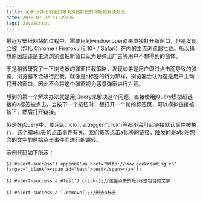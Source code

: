 ```yaml
---
title: 关于js弹出新窗口被浏览器拦截的问题和解决办法
date: 2018-07-22 11:29:26
tags: JavaScript
---
```


最近写壁纸网站的过程中，需要用到window.open()来直接打开新窗口，但是发现会被（包括 Chrome / Firefox / IE 10+ / Safari）在内的主流浏览器拦截。所以猜想原因应该是主流浏览器把新窗口认为是弹出广告等用户不想得到的窗体。

于是稍微研究了一下浏览器的弹窗拦截策略，发现如果是用户即时点击而导致的弹窗，浏览器不会进行拦截，就像是a标签的行为那样，浏览器会认为这是用户主动打开的窗口，因此不会将这个弹窗视为恶意弹窗进行拦截。

<!-- more -->

想到的第一个解决办法就是用jQuery来解决这个问题。直接使用jQuery模拟超链接的a标签被点击，当按下一个按钮时，想打开一个新的标签页，可以模拟链接被按下，然后打开链接。

但是在jQuery中，使用a.click(), a.trigger('click')等都不会引起链接默认事件被执行，这个和a标签的点击事件有关。我们每次点击a标签的链接，触发的是a标签包含的文字的原始点击事件而进行的跳转。

示例代码如下所示：

    $('#alert-success').append('<a href="http://www.geekreading.cn" target="_blank"><span id="test">test</span></a>');

    $('#alert-success a #test').click();//这里点击的是a标签包含的文字
    
    $('#alert-success a').remove();//删去a标签